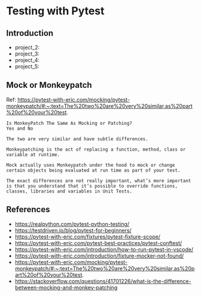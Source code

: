# Testing with Pytest

## Introduction

- project_2:
- project_3:
- project_4:
- project_5:



## Mock or Monkeypatch
Ref: https://pytest-with-eric.com/mocking/pytest-monkeypatch/#:~:text=The%20two%20are%20very%20similar,as%20part%20of%20your%20test.

```text
Is MonkeyPatch The Same As Mocking or Patching?
Yes and No 

The two are very similar and have subtle differences.

Monkeypatching is the act of replacing a function, method, class or variable at runtime.

Mock actually uses Monkeypatch under the hood to mock or change certain objects being evaluated at run time as part of your test.

The exact differences are not really important, what’s more important is that you understand that it’s possible to override functions, classes, libraries and variables in Unit Tests.
```

## References

- https://realpython.com/pytest-python-testing/
- https://testdriven.io/blog/pytest-for-beginners/
- https://pytest-with-eric.com/fixtures/pytest-fixture-scope/
- https://pytest-with-eric.com/pytest-best-practices/pytest-conftest/
- https://pytest-with-eric.com/introduction/how-to-run-pytest-in-vscode/
- https://pytest-with-eric.com/introduction/fixture-mocker-not-found/
- https://pytest-with-eric.com/mocking/pytest-monkeypatch/#:~:text=The%20two%20are%20very%20similar,as%20part%20of%20your%20test.
- https://stackoverflow.com/questions/41701226/what-is-the-difference-between-mocking-and-monkey-patching